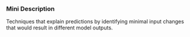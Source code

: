 ### Mini Description

Techniques that explain predictions by identifying minimal input changes that would result in different model outputs.
